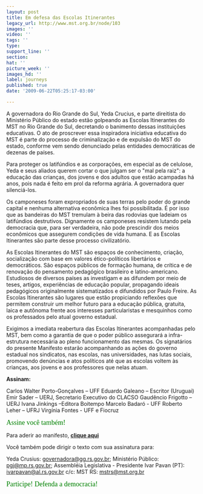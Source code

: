 ```yaml
---
layout: post
title: Em defesa das Escolas Itinerantes
legacy_url: http://www.mst.org.br/node/103
images: ''
video: ''
tags: ''
type: 
support_line: ''
section: 
hat: ''
picture_week: ''
images_hd: ''
label: journeys
published: true
date: '2009-06-22T05:25:17-03:00'

---
```

A governadora do Rio Grande do Sul, Yeda Crucius, e parte direitista do Ministério Público do estado estão golpeando as Escolas Itinerantes do MST no Rio Grande do Sul, decretando o banimento dessas instituições educativas. O ato de proscrever essa inspiradora iniciativa educativa do MST é parte do processo de criminalização e de expulsão do MST do estado, conforme vem sendo denunciado pelas entidades democráticas de dezenas de países.

Para proteger os latifúndios e as corporações, em especial as de celulose, Yeda e seus aliados querem cortar o que julgam ser o "mal pela raiz": a educação das crianças, dos jovens e dos adultos que estão acampadas há anos, pois nada é feito em prol da reforma agrária. A governadora quer silenciá-los.

Os camponeses foram expropriados de suas terras pelo poder do grande capital e nenhuma alternativa econômica lhes foi possibilitada. É por isso que as bandeiras do MST tremulam à beira das rodovias que ladeiam os latifúndios destrutivos. Dignamente os camponeses resistem lutando pela democracia que, para ser verdadeira, não pode prescindir dos meios econômicos que assegurem condições de vida humana. E as Escolas Itinerantes são parte desse processo civilizatório.

As Escolas Itinerantes do MST são espaços de conhecimento, criação, socialização com base em valores ético-políticos libertários e democráticos. São espaços públicos de formação humana, de crítica e de renovação do pensamento pedagógico brasileiro e latino-americano. Estudiosos de diversos países as investigam e as difundem por meio de teses, artigos, experiências de educação popular, propagando ideais pedagógicos originalmente sistematizados e difundidos por Paulo Freire. As Escolas Itinerantes são lugares que estão propiciando reflexões que permitem construir um melhor futuro para a educação pública, gratuita, laica e autônoma frente aos interesses particularistas e mesquinhos como os professados pelo atual governo estadual.

Exigimos a imediata reabertura das Escolas Itinerantes acompanhadas pelo MST, bem como a garantia de que o poder público assegurará a infra-estrutura necessária ao pleno funcionamento das mesmas. Os signatários do presente Manifesto estarão acompanhando as ações do governo estadual nos sindicatos, nas escolas, nas universidades, nas lutas sociais, promovendo denúncias e atos políticos até que as escolas voltem às crianças, aos jovens e aos professores que nelas atuam.

<b>Assinam:</b>

Carlos Walter Porto-Gonçalves – UFF
Eduardo Galeano – Escritor (Uruguai)
Emir Sader – UERJ, Secretario Executivo do CLACSO
Gaudêncio Frigotto – UERJ
Ivana Jinkings –Editora Boitempo
Marcelo Badaró - UFF
Roberto Leher – UFRJ
Virgínia Fontes - UFF e Fiocruz

<font face="Eras Bold ITC" size="4" color="#008000">Assine você também!</font>

Para aderir ao manifesto, <b><a href="http://www.PetitionOnline.com/05032009/">clique aqui</a></b>
 
Você também pode dirigir o texto com sua assinatura para:

Yeda Crusius: governadora@gg.rs.gov.br; Ministério Público: pgj@mp.rs.gov.br; Assembléia Legislativa - Presidente Ivar Pavan (PT): ivarpavan@al.rs.gov.br
c/c: MST RS: mstrs@mst.org.br

<font face="Eras Bold ITC" size="4" color="#008000">Participe! Defenda a democracia!</font>





